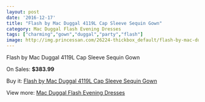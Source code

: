 ```yaml
---
layout: post
date: '2016-12-17'
title: "Flash by Mac Duggal 4119L Cap Sleeve Sequin Gown"
category: Mac Duggal Flash Evening Dresses
tags: ["charming","gown","duggal","party","flash"]
image: http://img.princessan.com/26224-thickbox_default/flash-by-mac-duggal-4119l-cap-sleeve-sequin-gown.jpg
---
```

Flash by Mac Duggal 4119L Cap Sleeve Sequin Gown

On Sales: **$383.99**
<a href="https://www.princessan.com/en/12058-flash-by-mac-duggal-4119l-cap-sleeve-sequin-gown.html"><amp-img layout="responsive" width="600" height="600" src="//img.princessan.com/26224-thickbox_default/flash-by-mac-duggal-4119l-cap-sleeve-sequin-gown.jpg" alt="Flash by Mac Duggal 4119L Cap Sleeve Sequin Gown 0" /></a>
<a href="https://www.princessan.com/en/12058-flash-by-mac-duggal-4119l-cap-sleeve-sequin-gown.html"><amp-img layout="responsive" width="600" height="600" src="//img.princessan.com/26226-thickbox_default/flash-by-mac-duggal-4119l-cap-sleeve-sequin-gown.jpg" alt="Flash by Mac Duggal 4119L Cap Sleeve Sequin Gown 1" /></a>
<a href="https://www.princessan.com/en/12058-flash-by-mac-duggal-4119l-cap-sleeve-sequin-gown.html"><amp-img layout="responsive" width="600" height="600" src="//img.princessan.com/26225-thickbox_default/flash-by-mac-duggal-4119l-cap-sleeve-sequin-gown.jpg" alt="Flash by Mac Duggal 4119L Cap Sleeve Sequin Gown 2" /></a>

Buy it: [Flash by Mac Duggal 4119L Cap Sleeve Sequin Gown](https://www.princessan.com/en/12058-flash-by-mac-duggal-4119l-cap-sleeve-sequin-gown.html "Flash by Mac Duggal 4119L Cap Sleeve Sequin Gown")

View more: [Mac Duggal Flash Evening Dresses](https://www.princessan.com/en/86- "Mac Duggal Flash Evening Dresses")